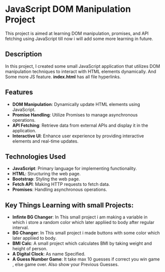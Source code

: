 # JavaScript DOM Manipulation Project

This project is aimed at learning DOM manipulation, promises, and API fetching using JavaScript till now i will add some more learning in future.

## Description

In this project, I created some small JavaScript application  that utilizes DOM manipulation techniques to interact with HTML elements dynamically. And Some more JS feature.
**index.html** has all file hyperlinks.

## Features

- **DOM Manipulation**: Dynamically update HTML elements using JavaScript.
- **Promise Handling**: Utilize Promises to manage asynchronous operations.
- **API Fetching**: Retrieve data from external APIs and display it in the application.
- **Interactive UI**: Enhance user experience by providing interactive elements and real-time updates.

## Technologies Used

- **JavaScript**: Primary language for implementing functionality.
- **HTML**: Structuring the web page.
- **Bootstrap**: Styling the web page.
- **Fetch API**: Making HTTP requests to fetch data.
- **Promises**: Handling asynchronous operations.

## Key Things Learning with small Projects:

- **Infinte BG Changer**: In This small project i am making a variable in which i store a random color which later appliied to body after regular interval.
- **BG Changer**: In This small project i made buttons with some color which later appliied to body. 
- **BMI Calc**: A small project which calculates BMI by taking weight and height of person. 
- **A Digital Clock**: As name Specified. 
- **A Guess Number Game**: It take max 10 guesses if correct you win game , else game over. Also show your Previous Guesses.
